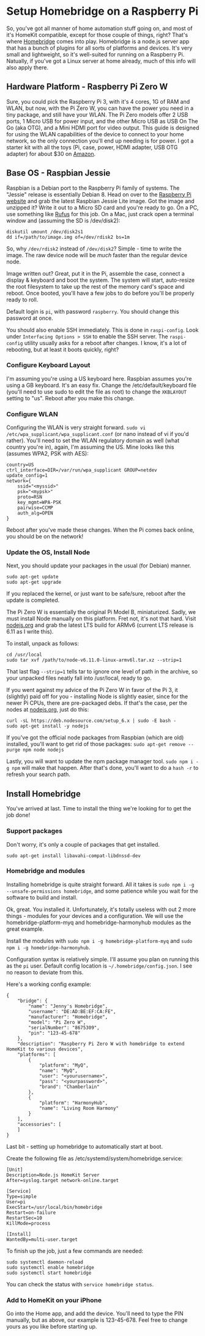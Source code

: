 # Setup Homebridge on a Raspberry Pi

So, you've got all manner of home automation stuff going on, and most of it's HomeKit compatible, except for those couple of things, right? That's where [Homebridge](https://github.com/nfarina/homebridge) comes into play. Homebridge is a node.js server app that has a bunch of plugins for all sorts of platforms and devices. It's very small and lightweight, so it's well-suited for running on a Raspberry Pi. Natually, if you've got a Linux server at home already, much of this info will also apply there.

## Hardware Platform - Raspberry Pi Zero W

Sure, you could pick the Raspberry Pi 3, with it's 4 cores, 1G of RAM and WLAN, but now, with the Pi Zero W, you can have the power you need in a tiny package, and still have your WLAN.  The Pi Zero models offer 2 USB ports, 1 Micro USB for power input, and the other Micro USB as USB On The Go (aka OTG), and a Mini HDMI port for video output. This guide is designed for using the WLAN capabilities of the device to connect to your home network, so the only connection you'll end up needing is for power. I got a starter kit with all the toys (Pi, case, power, HDMI adapter, USB OTG adapter) for about $30 on [Amazon](http://a.co/6huaId0).

## Base OS - Raspbian Jessie

Raspbian is a Debian port to the Raspberry Pi family of systems. The "Jessie" release is essentially Debian 8. Head on over to the [Raspberry Pi website](https://www.raspberrypi.org/downloads/raspbian/) and grab the latest Raspbian Jessie Lite image. Got the image and unzipped it? Write it out to a Micro SD card and you're ready to go. On a PC, use something like [Rufus](https://rufus.akeo.ie) for this job. On a Mac, just crack open a terminal window and (assuming the SD is /dev/disk2):

```
diskutil umount /dev/disk2s1
dd if=/path/to/image.img of=/dev/rdisk2 bs=1m
```

So, why `/dev/rdisk2` instead of `/dev/disk2`? Simple - time to write the image.  The raw device node will be *much* faster than the regular device node.

Image written out? Great, put it in the Pi, assemble the case, connect a display & keyboard and boot the system. The system will start, auto-resize the root filesystem to take up the rest of the memory card's space and reboot. Once booted, you'll have a few jobs to do before you'll be properly ready to roll.

Default login is `pi`, with password `raspberry`. You should change this password at once.

You should also enable SSH immediately. This is done in `raspi-config`.  Look under `Interfacing Options > SSH` to enable the SSH server. The `raspi-config` utility usually asks for a reboot after changes. I know, it's a lot of rebooting, but at least it boots quickly, right?

### Configure Keyboard Layout

I'm assuming you're using a US keyboard here. Raspbian assumes you're using a GB keyboard. It's an easy fix.  Change the /etc/default/keyboard file (you'll need to use sudo to edit the file as root) to change the `XKBLAYOUT` setting to "us".  Reboot after you make this change.

### Configure WLAN

Configuring the WLAN is very straight forward.  `sudo vi /etc/wpa_supplicant/wpa_supplicant.conf` (or nano instead of vi if you'd rather). You'll need to set the WLAN regulatory domain as well (what country you're in), again, I'm assuming the US. Mine looks like this (assumes WPA2, PSK with AES):

```
country=US
ctrl_interface=DIR=/var/run/wpa_supplicant GROUP=netdev
update_config=1
network={
	ssid="<myssid>"
	psk="<mypsk>"
	proto=RSN
	key_mgmt=WPA-PSK
	pairwise=CCMP
	auth_alg=OPEN
}
```
Reboot after you've made these changes. When the Pi comes back online, you should be on the network!

### Update the OS, Install Node

Next, you should update your packages in the usual (for Debian) manner.
```
sudo apt-get update
sudo apt-get upgrade
```
If you replaced the kernel, or just want to be safe/sure, reboot after the update is completed.

The Pi Zero W is essentially the original Pi Model B, miniaturized. Sadly, we must install Node manually on this platform.  Fret not, it's not that hard.  Visit [nodejs.org](https://nodejs.org/en/download/) and grab the latest LTS build for ARMv6 (current LTS release is 6.11 as I write this).

To install, unpack as follows:

```
cd /usr/local
sudo tar xvf /path/to/node-v6.11.0-linux-armv6l.tar.xz --strip=1
```
That last flag `--strip=1` tells tar to ignore one level of path in the archive, so your unpacked files neatly fall into /usr/local, ready to go.

If you went against my advice of the Pi Zero W in favor of the Pi 3, it (slightly) paid off for you - installing Node is slightly easier, since for the newer Pi CPUs, there are pre-packaged debs.  If that's the case, per the nodes at [nodejs.org](https://nodejs.org/en/download/package-manager/), just do this:

```
curl -sL https://deb.nodesource.com/setup_6.x | sudo -E bash -
sudo apt-get install -y nodejs
```
If you've got the official node packages from Raspbian (which are old) installed, you'll want to get rid of those packages: `sudo apt-get remove --purge npm node nodejs`

Lastly, you will want to update the npm package manager tool. `sudo npm i -g npm` will make that happen. After that's done, you'll want to do a `hash -r` to refresh your search path.

## Install Homebridge

You've arrived at last. Time to install the thing we're looking for to get the job done!

### Support packages

Don't worry, it's only a couple of packages that get installed.

```
sudo apt-get install libavahi-compat-libdnssd-dev
```

### Homebridge and modules

Installing homebridge is quite straight forward.  All it takes is `sudo npm i -g --unsafe-permissions homebridge`, and some patience while you wait for the software to build and install.

Ok, great. You installed it. Unfortunately, it's totally useless with out 2 more things - modules for your devices and a configuration. We will use the homebridge-platform-myq and homebridge-harmonyhub modules as the great example.

Install the modules with `sudo npm i -g homebridge-platform-myq` and `sudo npm i -g homebridge-harmonyhub`.

Configuration syntax is relatively simple.  I'll assume you plan on running this as the `pi` user. Default config location is `~/.homebridge/config.json`. I see no reason to deviate from this.

Here's a working config example:

```
{
    "bridge": {
		"name": "Jenny's Homebridge",
		"username": "DE:AD:BE:EF:CA:FE",
		"manufacturer": "Homebridge",
		"model": "Pi Zero W",
		"serialNumber": "8675309",
		"pin": "123-45-678"
    },
    "description": "Raspberry Pi Zero W with homebridge to extend HomeKit to various devices",
    "platforms": [
        {
            "platform": "MyQ",
            "name": "MyQ",
            "user": "<yourusername>",
            "pass": "<yourpassword>",
            "brand": "Chamberlain"
        },
        {
            "platform": "HarmonyHub",
            "name": "Living Room Harmony"
        }
    ],
    "accessories": [
    ]
}
```

Last bit - setting up homebridge to automatically start at boot.

Create the following file as /etc/systemd/system/homebridge.service:

```
[Unit]
Description=Node.js HomeKit Server
After=syslog.target network-online.target

[Service]
Type=simple
User=pi
ExecStart=/usr/local/bin/homebridge
Restart=on-failure
RestartSec=10
KillMode=process

[Install]
WantedBy=multi-user.target
```

To finish up the job, just a few commands are needed:

```
sudo systemctl daemon-reload
sudo systemctl enable homebridge
sudo systemctl start homebridge
```

You can check the status with `service homebridge status`.

### Add to HomeKit on your iPhone

Go into the Home app, and add the device. You'll need to type the PIN manually, but as above, our example is 123-45-678. Feel free to change yours as you like before starting up.

